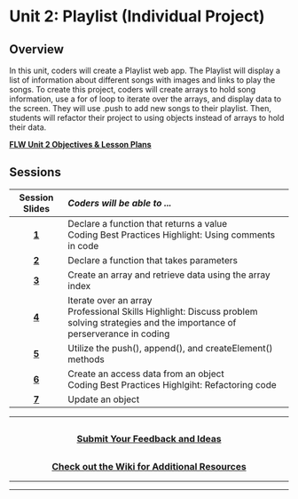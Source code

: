 # Unit 2: Playlist (Individual Project)

## Overview

In this unit, coders will create a Playlist web app.  The Playlist will display a list of information about different songs with images and links to play the songs. To create this project, coders will create arrays to hold song information, use a for of loop to iterate over the arrays, and display data to the screen. They will use .push to add new songs to their playlist. Then, students will refactor their project to using objects instead of arrays to hold their data.

[**FLW Unit 2 Objectives & Lesson Plans**]()
## Sessions

|                                                                    Session Slides                                                                     | _Coders will be able to ..._                                |
| :-----------------------------------------------------------: |:-----|
|                     [**1**]()                     | Declare a function that returns a value</br>Coding Best Practices Highlight: Using comments in code |
|                     [**2**]()                     | Declare a function that takes parameters      |
|                     [**3**]()                     | Create an array and retrieve data using the array index         |
|                     [**4**]()                     | Iterate over an array</br>Professional Skills Highlight: Discuss problem solving strategies and the importance of perserverance in coding        |
|                     [**5**]()                     | Utilize the push(), append(), and createElement() methods      |
|                     [**6**]()                     | Create an access data from an object</br>Coding Best Practices Highlgiht: Refactoring code       |
|                     [**7**]()                     | Update an object       |

---
## <h3 align="center"><a href="https://docs.google.com/forms/d/e/1FAIpQLSeQPPd3u1y_vV9426DjRjgzQHrzsMAIbdsGCxEU5uRj3bTleQ/viewform?usp=sf_link">Submit Your Feedback and Ideas</a></h3>

## <h3 align="center"><a href="https://github.com/itscodenation/curriculum-22-23/wiki">Check out the Wiki for Additional Resources</a></h3>

---
---
